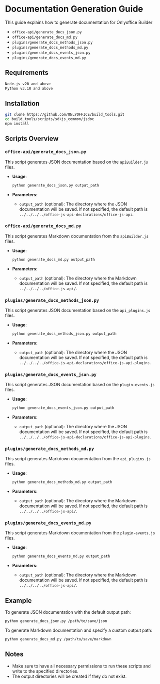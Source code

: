 # Documentation Generation Guide

This guide explains how to generate documentation for Onlyoffice Builder

- `office-api/generate_docs_json.py`
- `office-api/generate_docs_md.py`
- `plugins/generate_docs_methods_json.py`
- `plugins/generate_docs_methods_md.py`
- `plugins/generate_docs_events_json.py`
- `plugins/generate_docs_events_md.py`

## Requirements

```bash
Node.js v20 and above
Python v3.10 and above
```

## Installation

```bash
git clone https://github.com/ONLYOFFICE/build_tools.git
cd build_tools/scripts/sdkjs_common/jsdoc
npm install
```

## Scripts Overview

### `office-api/generate_docs_json.py`

This script generates JSON documentation based on the `apiBuilder.js` files.

- **Usage**:

  ```bash
  python generate_docs_json.py output_path
  ```

- **Parameters**:
  - `output_path` (optional): The directory where the JSON documentation
    will be saved. If not specified, the default path is
    `../../../../office-js-api-declarations/office-js-api`.

### `office-api/generate_docs_md.py`

This script generates Markdown documentation from the `apiBuilder.js` files.

- **Usage**:

  ```bash
  python generate_docs_md.py output_path
  ```

- **Parameters**:
  - `output_path` (optional): The directory where the Markdown documentation
    will be saved. If not specified, the default path is
    `../../../../office-js-api/`.

### `plugins/generate_docs_methods_json.py`

This script generates JSON documentation based on the `api_plugins.js` files.

- **Usage**:

  ```bash
  python generate_docs_methods_json.py output_path
  ```

- **Parameters**:
  - `output_path` (optional): The directory where the JSON documentation
    will be saved. If not specified, the default path is
    `../../../../office-js-api-declarations/office-js-api-plugins`.

### `plugins/generate_docs_events_json.py`

This script generates JSON documentation based on the `plugin-events.js` files.

- **Usage**:

  ```bash
  python generate_docs_events_json.py output_path
  ```

- **Parameters**:
  - `output_path` (optional): The directory where the JSON documentation
    will be saved. If not specified, the default path is
    `../../../../office-js-api-declarations/office-js-api-plugins`.

### `plugins/generate_docs_methods_md.py`

This script generates Markdown documentation from the `api_plugins.js` files.

- **Usage**:

  ```bash
  python generate_docs_methods_md.py output_path
  ```

- **Parameters**:
  - `output_path` (optional): The directory where the Markdown documentation
    will be saved. If not specified, the default path is
    `../../../../office-js-api/`.

### `plugins/generate_docs_events_md.py`

This script generates Markdown documentation from the `plugin-events.js` files.

- **Usage**:

  ```bash
  python generate_docs_events_md.py output_path
  ```

- **Parameters**:
  - `output_path` (optional): The directory where the Markdown documentation
    will be saved. If not specified, the default path is
    `../../../../office-js-api/`.

## Example

To generate JSON documentation with the default output path:

```bash
python generate_docs_json.py /path/to/save/json
```

To generate Markdown documentation and specify a custom output path:

```bash
python generate_docs_md.py /path/to/save/markdown
```

## Notes

- Make sure to have all necessary permissions to run these scripts and write
  to the specified directories.
- The output directories will be created if they do not exist.